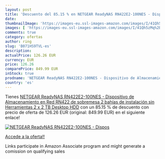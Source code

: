 ```yaml
---
layout: post
title: 'Descuento del 85.15 % en NETGEAR ReadyNAS RN422E2-100NES - Dispos'
date: 
thumbnailImage: 'https://images-eu.ssl-images-amazon.com/images/I/41Qh5zMq%2BwL._SL200_.jpg'
images: [ 'https://images-eu.ssl-images-amazon.com/images/I/41Qh5zMq%2BwL._SL200_.jpg' ]
comments: true
category: ofertas
author: ring
slug: 'B071HS9TVL-es'
description:
actualPrice: 126.26 EUR
currency: EUR
price: 126.26
comparePrice: 849.99 EUR
inStock: true
prodname: 'NETGEAR ReadyNAS RN422E2-100NES - Dispositivo de Almacenamiento en Red RN422 de sobremesa  2 bahías de instalación sin Herramientas  2 x 2 TB Desktop HDD'
country: 'es'
---
```


Tienes [NETGEAR ReadyNAS RN422E2-100NES - Dispositivo de Almacenamiento en Red RN422 de sobremesa  2 bahías de instalación sin Herramientas  2 x 2 TB Desktop HDD](https://www.amazon.es/dp/B071HS9TVL/?tag=tolees-21) con un 85.15 % de descuento con precio de oferta de 126.26 EUR (original: 849.99 EUR) en el siguiente enlace!

[![NETGEAR ReadyNAS RN422E2-100NES - Dispos](https://images-eu.ssl-images-amazon.com/images/I/41Qh5zMq%2BwL._SL200_.jpg)](https://www.amazon.es/dp/B071HS9TVL/?tag=tolees-21)

[Accede a la oferta!!](https://www.amazon.es/dp/B071HS9TVL/?tag=tolees-21)

Links participate in Amazon Associate program and might generate a comission on qualifying sales


